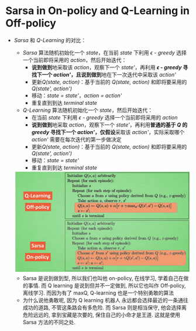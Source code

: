 # Sarsa in On-policy and Q-Learning in Off-policy



- *Sarsa* 和 *Q-Learning* 的对比：

  - *Sarsa* 算法随机初始化一个 *state*，在当前 *state* 下利用 $\epsilon$ *- greedy* 选择一个当前即将采用的 *action*，然后开始迭代：
    - **说到做到**地采取该 *action*，观察下一个 *state'*，再利用 **$\epsilon$ *- greedy* **寻找下一个 *action'*，且**说到做到**地在下一次迭代中采取该 *action'*
    - 更新*Q(state, action)*：基于当前的 *Q(state, action)* 和即将要采用的 *Q(state', action')* 
    - 移动：*state = state'*，*action = action'*
    - 重复直到到达 *terminal state*
  - *Q-Learning* 算法随机初始化一个 *state*，然后开始迭代：
    - 在当前 *state* 下利用 $\epsilon$ *- greedy* 选择一个当前即将采用的 *action*
    - **说到做到**地采取 *action*，观察下一个 *state'*，再利用**普通的基于 *Q* 的 *greedy* **寻找下一个 *action'*，仅**假设**采取该 *action'*，实际采取哪个 *action'* 需要在每次迭代的第一步做决定
    - 更新*Q(state, action)*：基于当前的 *Q(state, action)* 和即将要采用的 *Q(state', action')* 
    - 移动：*state = state'*
    - 重复直到到达 *terminal state*

  <img src="./cut/截屏2021-04-09 下午7.17.11.png" alt="avatar" style="zoom:50%;" />

  - Sarsa 是说到做到型, 所以我们也叫他 on-policy, 在线学习, 学着自己在做的事情. 而 Q learning 是说到但并不一定做到, 所以它也叫作 Off-policy, 离线学习. 而因为有了 maxQ, Q-learning 也是一个特别勇敢的算法
  - 为什么说他勇敢呢, 因为 Q learning 机器人 永远都会选择最近的一条通往成功的道路, 不管这条路会有多危险. 而 Sarsa 则是相当保守, 他会选择离危险远远的, 拿到宝藏是次要的, 保住自己的小命才是王道. 这就是使用 Sarsa 方法的不同之处.

